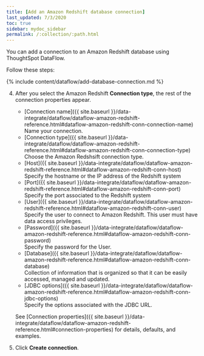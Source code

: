 ```yaml
---
title: [Add an Amazon Redshift database connection]
last_updated: 7/3/2020
toc: true
sidebar: mydoc_sidebar
permalink: /:collection/:path.html
---
```

You can add a connection to an Amazon Redshift database using ThoughtSpot DataFlow.

Follow these steps:

{% include content/dataflow/add-database-connection.md %}

4. After you select the Amazon Redshift **Connection type**, the rest of the connection properties appear.

   * [Connection name]({{ site.baseurl }}/data-integrate/dataflow/dataflow-amazon-redshift-reference.html#dataflow-amazon-redshift-conn-connection-name)<br/>Name your connection.
   * [Connection type]({{ site.baseurl }}/data-integrate/dataflow/dataflow-amazon-redshift-reference.html#dataflow-amazon-redshift-conn-connection-type)<br/>Choose the Amazon Redshsift connection type.
   * [Host]({{ site.baseurl }}/data-integrate/dataflow/dataflow-amazon-redshift-reference.html#dataflow-amazon-redshift-conn-host)<br/>Specify the hostname or the IP address of the Redshift system
   * [Port]({{ site.baseurl }}/data-integrate/dataflow/dataflow-amazon-redshift-reference.html#dataflow-amazon-redshift-conn-port)<br/>Specify the port associated to the Redshift system
   * [User]({{ site.baseurl }}/data-integrate/dataflow/dataflow-amazon-redshift-reference.html#dataflow-amazon-redshift-conn-user)<br/>Specify the user to connect to Amazon Redshift. This user must have data access privileges.
   * [Password]({{ site.baseurl }}/data-integrate/dataflow/dataflow-amazon-redshift-reference.html#dataflow-amazon-redshift-conn-password)<br/>Specify the password for the User.
   * [Database]({{ site.baseurl }}/data-integrate/dataflow/dataflow-amazon-redshift-reference.html#dataflow-amazon-redshift-conn-database)<br/>Collection of information that is organized so that it can be easily accessed, managed and updated.
   * [JDBC options]({{ site.baseurl }}/data-integrate/dataflow/dataflow-amazon-redshift-reference.html#dataflow-amazon-redshift-conn-jdbc-options)<br/>Specify the options associated with the JDBC URL.

   See [Connection properties]({{ site.baseurl }}/data-integrate/dataflow/dataflow-amazon-redshift-reference.html#connection-properties) for details, defaults, and examples.

5. Click **Create connection**.   
